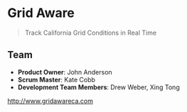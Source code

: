# Grid Aware

> Track California Grid Conditions in Real Time

## Team

  - __Product Owner__: John Anderson
  - __Scrum Master__: Kate Cobb
  - __Development Team Members__: Drew Weber, Xing Tong

http://www.gridawareca.com
